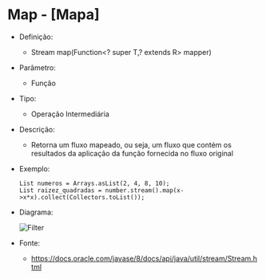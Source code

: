 # Map - [Mapa]

- Definição: 
    - <R> Stream<R> map(Function<? super T,? extends R> mapper)

- Parâmetro:
    - Função

- Tipo: 
    - Operação Intermediária

- Descrição:
    - Retorna um fluxo mapeado, ou seja, um fluxo que contém os resultados da aplicação da função fornecida no fluxo original 

- Exemplo: 
    ```
    List numeros = Arrays.asList(2, 4, 8, 10);
    List raizez_quadradas = number.stream().map(x->x*x).collect(Collectors.toList());
    ```
- Diagrama:

    ![Filter]()

- Fonte: 
    - https://docs.oracle.com/javase/8/docs/api/java/util/stream/Stream.html
